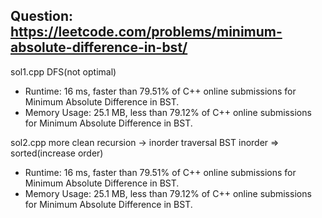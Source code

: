 ## Question: https://leetcode.com/problems/minimum-absolute-difference-in-bst/

sol1.cpp
DFS(not optimal)
* Runtime: 16 ms, faster than 79.51% of C++ online submissions for Minimum Absolute Difference in BST.
* Memory Usage: 25.1 MB, less than 79.12% of C++ online submissions for Minimum Absolute Difference in BST.

sol2.cpp
more clean recursion -> inorder traversal
BST inorder => sorted(increase order)
* Runtime: 16 ms, faster than 79.51% of C++ online submissions for Minimum Absolute Difference in BST.
* Memory Usage: 25.1 MB, less than 79.12% of C++ online submissions for Minimum Absolute Difference in BST.